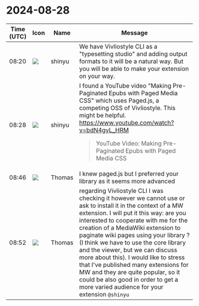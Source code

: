 # 2024-08-28

|Time (UTC)|Icon|Name|Message|
|---|---|---|---|
|08:20|![](https://avatars.slack-edge.com/2018-04-27/354445776386_e258f5ed5ba887b08668_72.jpg)|shinyu|We have Vivliostyle CLI as a "typesetting studio" and adding output formats to it will be a natural way. But you will be able to make your extension on your way.|
|08:28|![](https://avatars.slack-edge.com/2018-04-27/354445776386_e258f5ed5ba887b08668_72.jpg)|shinyu|I found a YouTube video "Making Pre-Paginated Epubs with Paged Media CSS" which uses Paged.js, a competing OSS of Vivliostyle. This might be helpful.<br><https://www.youtube.com/watch?v=bdN4gyL_HRM><br><blockquote>YouTube Video: Making Pre-Paginated Epubs with Paged Media CSS</blockquote>|
|08:46|![](https://secure.gravatar.com/avatar/2bd8fbddc91070f1f5d4d6a6cf960210.jpg?s=72&d=https%3A%2F%2Fa.slack-edge.com%2Fdf10d%2Fimg%2Favatars%2Fava_0016-72.png)|Thomas|I knew paged.js but I preferred your library as it seems more advanced|
|08:52|![](https://secure.gravatar.com/avatar/2bd8fbddc91070f1f5d4d6a6cf960210.jpg?s=72&d=https%3A%2F%2Fa.slack-edge.com%2Fdf10d%2Fimg%2Favatars%2Fava_0016-72.png)|Thomas|regarding Vivliostyle CLI I was checking it however we cannot use or ask to install it in the context of a MW extension. I will put it this way: are you interested to cooperate with me for the creation of a MediaWiki extension to paginate wiki pages using your library ? (I think we have to use the core library and the viewer, but we can discuss more about this). I would like to stress that I've published many extensions for MW and they are quite popular, so it could be also good in order to get a more varied audience for your extension `@shinyu`|
